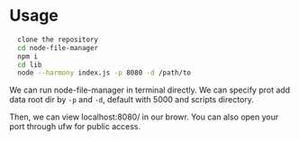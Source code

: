 
# Usage



```sh
  clone the repository
  cd node-file-manager
  npm i
  cd lib
  node --harmony index.js -p 8080 -d /path/to
```

We can run node-file-manager in terminal directly. We can specify prot add data root dir by `-p` and `-d`, default with 5000 and scripts directory.

Then, we can view localhost:8080/ in our browr. You can also open your port through ufw for public access.
